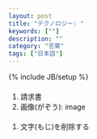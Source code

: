 ```yaml
---
layout: post
title: "テクノロジー: "
keywords: [""]
description: ""
category: "言葉"
tags: ["日本語"]
---
```

{% include JB/setup %}

####
1. 請求書
2. 画像(がぞう): image



####
1. 文字(もじ)を削除する
